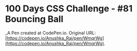 # 100 Days CSS Challenge - #81 Bouncing Ball
 _A Pen created at CodePen.io. Original URL: [https://codepen.io/Anushka_Raj/pen/WmqrWg](https://codepen.io/Anushka_Raj/pen/WmqrWg).

 